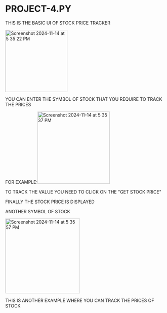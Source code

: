 # PROJECT-4.PY
THIS IS THE BASIC UI OF STOCK PRICE TRACKER



<img width="196" alt="Screenshot 2024-11-14 at 5 35 22 PM" src="https://github.com/user-attachments/assets/68055e12-9c22-40c0-b6ee-81bf103c5a70">










YOU CAN ENTER THE SYMBOL OF STOCK THAT YOU REQUIRE TO TRACK THE PRICES










FOR EXAMPLE:<img width="228" alt="Screenshot 2024-11-14 at 5 35 37 PM" src="https://github.com/user-attachments/assets/c55f08fc-9eaa-48ff-b3eb-c37ef678498f">










TO TRACK THE VALUE YOU NEED TO CLICK ON THE "GET STOCK PRICE" 


FINALLY THE STOCK PRICE IS DISPLAYED  




ANOTHER SYMBOL OF STOCK







<img width="236" alt="Screenshot 2024-11-14 at 5 35 57 PM" src="https://github.com/user-attachments/assets/528ac2fc-c2e9-4631-8b21-b8c9381e39ab">








THIS IS ANOTHER EXAMPLE WHERE YOU CAN TRACK THE PRICES OF STOCK






